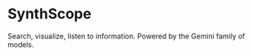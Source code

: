 # **SynthScope**

Search, visualize, listen to information. Powered by the Gemini family of models.


